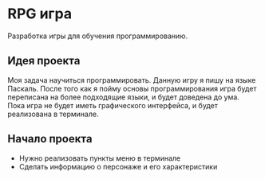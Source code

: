 # RPG игра
Разработка игры для обучения программированию.
## Идея проекта
Моя задача научиться программировать. Данную игру я пишу на языке Паскаль. После того как я пойму основы программирования игра будет переписана на более подходящие языки, и будет доведена до ума.  
Пока игра не будет иметь графического интерфейса, и будет реализована в терминале.
## Начало проекта
- Нужно реализовать пункты меню в терминале
- Сделать информацию о персонаже и его характеристики
